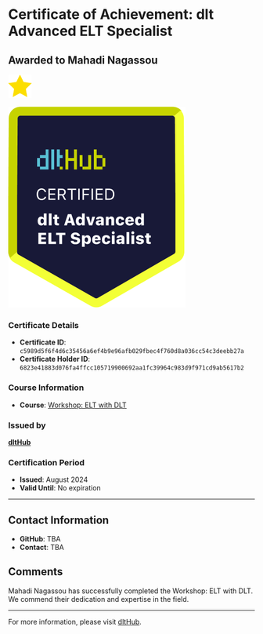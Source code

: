 
# Certificate of Achievement: dlt Advanced ELT Specialist

## Awarded to **Mahadi Nagassou**

<img src="../badges/star.png" width="48">

![Course Image](../badges/advanced_etl_specialist.png)

### Certificate Details
- **Certificate ID**: `c5989d5f6f4d6c35456a6ef4b9e96afb029fbec4f760d8a036cc54c3deebb27a`
- **Certificate Holder ID**: `6823e41883d076fa4ffcc105719900692aa1fc39964c983d9f971cd9ab5617b2`

### Course Information
- **Course**: [Workshop: ELT with DLT](https://github.com/dlt-hub/dlthub-education/tree/main/workshops/workshop_august_2024)

### Issued by
[**dltHub**](https://dlthub.com/) 

### Certification Period
- **Issued**: August 2024
- **Valid Until**: No expiration

---

## Contact Information
- **GitHub**: TBA
- **Contact**: TBA

## Comments
Mahadi Nagassou has successfully completed the Workshop: ELT with DLT. We commend their dedication and expertise in the field.

---

For more information, please visit [dltHub](https://dlthub.com/).
    